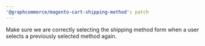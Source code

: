 ```yaml
---
'@graphcommerce/magento-cart-shipping-method': patch
---
```


Make sure we are correctly selecting the shipping method form when a user selects a previously selected method again.
